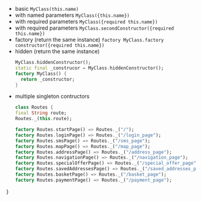 - basic `MyClass(this.name)`
- with named parameters `MyClass({this.name})`
- with required parameters `MyClass({required this.name})`
- with required parameters `MyClass.secondConstructor({required this.name})`
- factory (return the same instance) `factory MyClass.factory constructor({required this.name})`
- hidden (return the same instance) 
  ```dart
  MyClass.hiddenConstructor();
  static final _construcor = MyClass.hiddenConstructor();
  factory MyClass() {
    return _constructor;
  }
  ```
- multiple singleton contructors
  ```dart
  class Routes {
  final String route;
  Routes._(this.route);

  factory Routes.startPage() => Routes._("/");
  factory Routes.loginPage() => Routes._("/login_page");
  factory Routes.smsPage() => Routes._("/sms_page");
  factory Routes.mapPage() => Routes._("/map_page");
  factory Routes.addressPage() => Routes._("/address_page");
  factory Routes.navigationPage() => Routes._("/navigation_page");
  factory Routes.specialOfferPage() => Routes._("/special_offer_page");
  factory Routes.savedAddressesPage() => Routes._("/saved_addresses_page");
  factory Routes.basketPage() => Routes._("/basket_page");
  factory Routes.paymentPage() => Routes._("/payment_page");
}
  ```
